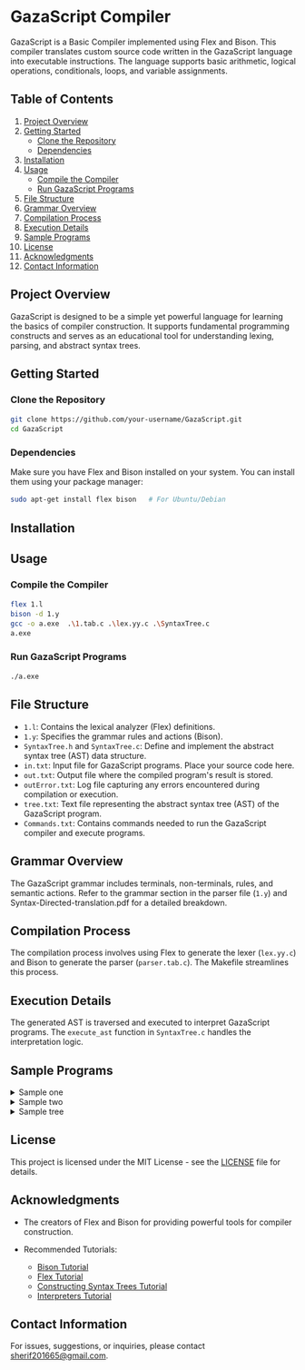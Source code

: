 # GazaScript Compiler

GazaScript is a Basic Compiler implemented using Flex and Bison. This compiler translates custom source code written in the GazaScript language into executable instructions. The language supports basic arithmetic, logical operations, conditionals, loops, and variable assignments.

## Table of Contents
1. [Project Overview](#project-overview)
2. [Getting Started](#getting-started)
   - [Clone the Repository](#clone-the-repository)
   - [Dependencies](#dependencies)
3. [Installation](#installation)
4. [Usage](#usage)
   - [Compile the Compiler](#compile-the-compiler)
   - [Run GazaScript Programs](#run-gazascript-programs)
5. [File Structure](#file-structure)
6. [Grammar Overview](#grammar-overview)
7. [Compilation Process](#compilation-process)
8. [Execution Details](#execution-details)
9. [Sample Programs](#sample-programs)
10. [License](#license)
11. [Acknowledgments](#acknowledgments)
12. [Contact Information](#contact-information)

## Project Overview

GazaScript is designed to be a simple yet powerful language for learning the basics of compiler construction. It supports fundamental programming constructs and serves as an educational tool for understanding lexing, parsing, and abstract syntax trees.

## Getting Started

### Clone the Repository

```bash
git clone https://github.com/your-username/GazaScript.git
cd GazaScript
```

### Dependencies

Make sure you have Flex and Bison installed on your system. You can install them using your package manager:

```bash
sudo apt-get install flex bison   # For Ubuntu/Debian
```

## Installation

## Usage

### Compile the Compiler

```bash
flex 1.l
bison -d 1.y
gcc -o a.exe  .\1.tab.c .\lex.yy.c .\SyntaxTree.c
a.exe
```

### Run GazaScript Programs

```bash
./a.exe
```

## File Structure

- `1.l`: Contains the lexical analyzer (Flex) definitions.
- `1.y`: Specifies the grammar rules and actions (Bison).
- `SyntaxTree.h` and `SyntaxTree.c`: Define and implement the abstract syntax tree (AST) data structure.
- `in.txt`: Input file for GazaScript programs. Place your source code here.
- `out.txt`: Output file where the compiled program's result is stored.
- `outError.txt`: Log file capturing any errors encountered during compilation or execution.
- `tree.txt`: Text file representing the abstract syntax tree (AST) of the GazaScript program.
- `Commands.txt`: Contains commands needed to run the GazaScript compiler and execute programs.

## Grammar Overview

The GazaScript grammar includes terminals, non-terminals, rules, and semantic actions. Refer to the grammar section in the parser file (`1.y`) and Syntax-Directed-translation.pdf for a detailed breakdown.

## Compilation Process

The compilation process involves using Flex to generate the lexer (`lex.yy.c`) and Bison to generate the parser (`parser.tab.c`). The Makefile streamlines this process.

## Execution Details

The generated AST is traversed and executed to interpret GazaScript programs. The `execute_ast` function in `SyntaxTree.c` handles the interpretation logic.

## Sample Programs


<details>
  <summary>Sample one</summary>

  ![in.txt](exmaples/image.png)
  ![out.txt](exmaples/image-1.png)
  ![tree.txt](exmaples/image-2.png)

</details>

<details>
  <summary>Sample two</summary>

  ![in.txt](exmaples/image-3.png)
  ![out.txt](exmaples/image-4.png)
  ![tree.txt](exmaples/image-5.png)

</details>

<details>
    <summary>Sample tree</summary>

  ![in.txt](exmaples/image-6.png)
  ![outError.txt](exmaples/image-7.png)
</details>

## License

This project is licensed under the MIT License - see the [LICENSE](LICENSE) file for details.

## Acknowledgments

- The creators of Flex and Bison for providing powerful tools for compiler construction.

- Recommended Tutorials:
  - [Bison Tutorial](https://youtu.be/OWE7jIeRETU?si=AT07_cW2iYTgGDwg)
  - [Flex Tutorial](https://www.youtube.com/watch?v=E-3IdhZh29Q)
  - [Constructing Syntax Trees Tutorial](https://www.youtube.com/watch?v=4bTvFbDc7hw)
  - [Interpreters Tutorial](https://www.youtube.com/watch?v=t0JFXnsD3UY&t=1551s)

## Contact Information

For issues, suggestions, or inquiries, please contact [sherif201665@gmail.com](mailto:sherif201665@gmail.com).
